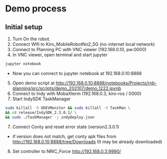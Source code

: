 # Demo process

## Initial setup
1. Turn On the robot.
2. Connect WIfi to Kiro_MobileRobotNo2_5G (no-internet local network)
3. Connect to Planning PC with VNC viewer (192.168.0.10, pw:0000)
4. In VNC viewer, open terminal and start jupyter
```bash
jupyter notebook
```
  * Now you can connect to jupyter notebook at 192.168.0.10:8888
5. Open demo script at http://192.168.0.10:8888/notebooks/Projects/rnb-planning/src/scripts/demo_202107/demo_1222.ipynb
6. Connect to Indy with MobaXterm (192.168.0.3, kiro-ros / 0000)
7. Start IndySDK TaskManager
```bash
sudo killall -9 UDEVMonitor && sudo killall -9 TaskMan \
&& cd release/IndySDK_2.3.0.1/ \
&& sudo ./TaskManager -j indyDeploy.json
```
7. Connect Conty and reset error state (version2.3.0.1)
  * if version does not match, get conty apk files from http://192.168.0.10:8888/tree/Downloads (It may be already downloaded)
  
8. Set controller to NRIC_Force http://192.168.0.3:9990/

## 